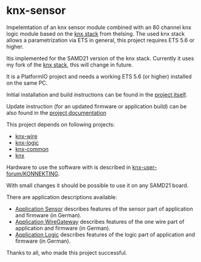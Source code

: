 knx-sensor
===

Impelemtation of an knx sensor module combined with an 80 channel knx logic module based on the [knx stack](https://github.com/thelsing/knx) from thelsing. The used knx stack allows a parametrization via ETS in general, this project requires ETS 5.6 or higher.

Itis implemented for the SAMD21 version of the knx stack. Currently it uses my fork of the [knx stack](https://github.com/mumpf/knx), this will change in future.

It is a PlatformIO project and needs a working ETS 5.6 (or higher) installed on the same PC.

Initial installation and build instructions can be found in the [project itself](https://github.com/mumpf/knx-sensor/blob/release/doc/knx-dev-setup.md).

Update instruction (for an updated firmware or application build) can be also found in the [project documentation](https://github.com/mumpf/knx-sensor/blob/release/doc/knx-update-setup.md)

This project depends on following projects:

* [knx-wire](https://github.com/mumpf/knx-wire)
* [knx-logic](https://github.com/mumpf/knx-logic)
* [knx-common](https://github.com/mumpf/knx-common)
* [knx](https://github.com/mumpf/knx)

Hardware to use the software with is described in [knx-user-forum/KONNEKTING](https://knx-user-forum.de/forum/projektforen/konnekting/1114105-konnekting-raum-sensormodul-temp-hum-voc-co2-onewire-buzzer?p=1460098#post1460098).

With small changes it should be possible to use it on any SAMD21 board.

There are application descriptions available:

* [Application Sensor](https://github.com/mumpf/knx-sensor/blob/release/doc/Applikationsbeschreibung-Sensor.pdf) describes features of the sensor part of application and firmware (in German).
* [Application WireGateway](https://github.com/mumpf/knx-sensor/blob/release/doc/Applikationsbeschreibung-Wire.pdf) describes features of the one wire part of application and firmware (in German).
* [Application Logic](https://github.com/mumpf/knx-logic/blob/release/doc/Applikationsbeschreibung-Logik.pdf) describes features of the logic part of application and firmware (in German).

Thanks to all, who made this project successful.
